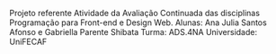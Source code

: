 Projeto referente Atividade da Avaliação Continuada das disciplinas Programação para Front-end e Design Web.
Alunas: Ana Julia Santos Afonso e Gabriella Parente Shibata
Turma: ADS.4NA
Universidade: UniFECAF
